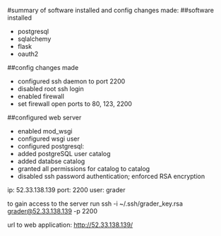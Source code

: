 #summary of software installed and config changes made:
##software installed
* postgresql
* sqlalchemy
* flask 
* oauth2

##config changes made
* configured ssh daemon to port 2200
* disabled root ssh login
* enabled firewall
* set firewall open ports to 80, 123, 2200

##configured web server
* enabled mod_wsgi
* configured wsgi user
* configured postgresql:
* added postgreSQL user catalog
* added databse catalog
* granted all permissions for catalog to catalog
* disabled ssh password authentication; enforced RSA encryption
    
ip:   52.33.138.139
port: 2200
user: grader

to gain access to the server run ssh -i ~/.ssh/grader_key.rsa grader@52.33.138.139 -p 2200

url to web application:  http://52.33.138.139/
